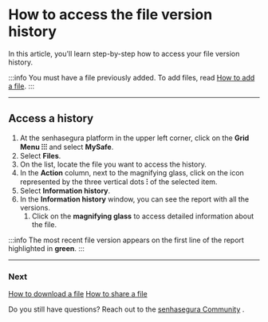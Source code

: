 # How to access the file version history

In this article, you'll learn step-by-step how to access your file version history.

:::info
You must have a file previously added. To add files, read [How to add a file](/v3-32/docs/mysafe-files-add).
:::
***
## Access a history

1. At the senhasegura platform in the upper left corner, click on the **Grid Menu ⁝⁝⁝** and select **MySafe**.
2. Select **Files**. 
3. On the list, locate the file you want to access the history.
4. In the **Action** column, next to the magnifying glass, click on the icon represented by the three vertical dots **⁝** of the selected item.
5. Select **Information history**.
6. In the **Information history** window, you can see the report with all the versions.
    1. Click on the **magnifying glass** to access detailed information about the file.

:::info
The most recent file version appears on the first line of the report highlighted in **green**.
:::
***
### Next
[How to download a file](/v3-32/docs/mysafe-file-download)
[How to share a file](/v3-32/docs/mysafe-file-share)

 Do you still have questions? Reach out to the [senhasegura Community](https://community.senhasegura.io/) .